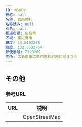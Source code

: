 ```yaml
---
ID: mSuBv
総称: null
名称: 菅原神社
名称読み: null
別名: null
都道府県: 広島県
区域: 東広島市
緯度: 34.5102278
経度: 132.6632764
郵便番号: 7390269
住所: 広島県東広島市志和町志和堀３０６
---
```


## その他

### 参考URL

| URL | 説明          |
| --- | ------------- |
|     | OpenStreetMap |
